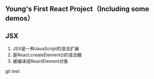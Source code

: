 ## Young's First React Project（Including some demos）

## JSX
  1. JSX是一种JavaScript的语法扩展
  2. 是React.createElement()的语法糖
  3. 被编译成ReactElement对象

git test
